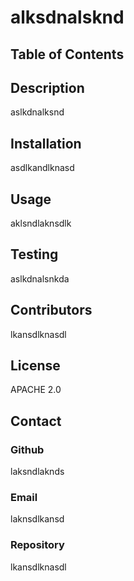 
  # alksdnalsknd
  
  ## Table of Contents

  ## Description
  
  aslkdnalksnd
  
  ## Installation

  asdlkandlknasd

  ## Usage

  aklsndlaknsdlk

  ## Testing

  aslkdnalsnkda

  ## Contributors

  lkansdlknasdl

  ## License

  APACHE 2.0

  ## Contact

  ### Github

  laksndlaknds

  ### Email 

  laknsdlkansd

  ### Repository

  lkansdlknasdl

 
  